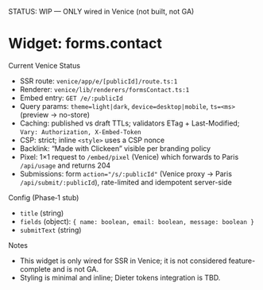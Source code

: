 STATUS: WIP — ONLY wired in Venice (not built, not GA)

# Widget: forms.contact

Current Venice Status
- SSR route: `venice/app/e/[publicId]/route.ts:1`
- Renderer: `venice/lib/renderers/formsContact.ts:1`
- Embed entry: `GET /e/:publicId`
- Query params: `theme=light|dark`, `device=desktop|mobile`, `ts=<ms>` (preview → no-store)
- Caching: published vs draft TTLs; validators ETag + Last-Modified; `Vary: Authorization, X-Embed-Token`
- CSP: strict; inline `<style>` uses a CSP nonce
- Backlink: “Made with Clickeen” visible per branding policy
- Pixel: 1×1 request to `/embed/pixel` (Venice) which forwards to Paris `/api/usage` and returns 204
- Submissions: form `action="/s/:publicId"` (Venice proxy → Paris `/api/submit/:publicId`), rate-limited and idempotent server-side

Config (Phase‑1 stub)
- `title` (string)
- `fields` (object): `{ name: boolean, email: boolean, message: boolean }`
- `submitText` (string)

Notes
- This widget is only wired for SSR in Venice; it is not considered feature-complete and is not GA.
- Styling is minimal and inline; Dieter tokens integration is TBD.

